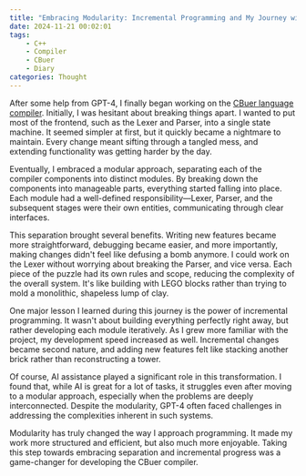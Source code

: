 ```yaml
---
title: "Embracing Modularity: Incremental Programming and My Journey with the CBuer Compiler"
date: 2024-11-21 00:02:01
tags:
    - C++
    - Compiler
    - CBuer
    - Diary
categories: Thought
---
```


After some help from GPT-4, I finally began working on the [CBuer language compiler](https://github.com/C-Buer/Compiler). Initially, I was hesitant about breaking things apart. I wanted to put most of the frontend, such as the Lexer and Parser, into a single state machine. It seemed simpler at first, but it quickly became a nightmare to maintain. Every change meant sifting through a tangled mess, and extending functionality was getting harder by the day.

Eventually, I embraced a modular approach, separating each of the compiler components into distinct modules. By breaking down the components into manageable parts, everything started falling into place. Each module had a well-defined responsibility—Lexer, Parser, and the subsequent stages were their own entities, communicating through clear interfaces.

This separation brought several benefits. Writing new features became more straightforward, debugging became easier, and more importantly, making changes didn't feel like defusing a bomb anymore. I could work on the Lexer without worrying about breaking the Parser, and vice versa. Each piece of the puzzle had its own rules and scope, reducing the complexity of the overall system. It's like building with LEGO blocks rather than trying to mold a monolithic, shapeless lump of clay.

One major lesson I learned during this journey is the power of incremental programming. It wasn't about building everything perfectly right away, but rather developing each module iteratively. As I grew more familiar with the project, my development speed increased as well. Incremental changes became second nature, and adding new features felt like stacking another brick rather than reconstructing a tower.

Of course, AI assistance played a significant role in this transformation. I found that, while AI is great for a lot of tasks, it struggles even after moving to a modular approach, especially when the problems are deeply interconnected. Despite the modularity, GPT-4 often faced challenges in addressing the complexities inherent in such systems.

Modularity has truly changed the way I approach programming. It made my work more structured and efficient, but also much more enjoyable. Taking this step towards embracing separation and incremental progress was a game-changer for developing the CBuer compiler.

